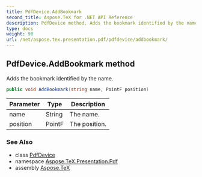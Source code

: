 ```yaml
---
title: PdfDevice.AddBookmark
second_title: Aspose.TeX for .NET API Reference
description: PdfDevice method. Adds the bookmark identified by the name
type: docs
weight: 90
url: /net/aspose.tex.presentation.pdf/pdfdevice/addbookmark/
---
```

## PdfDevice.AddBookmark method

Adds the bookmark identified by the name.

```csharp
public void AddBookmark(string name, PointF position)
```

| Parameter | Type | Description |
| --- | --- | --- |
| name | String | The name. |
| position | PointF | The position. |

### See Also

* class [PdfDevice](../)
* namespace [Aspose.TeX.Presentation.Pdf](../../pdfdevice/)
* assembly [Aspose.TeX](../../../)



